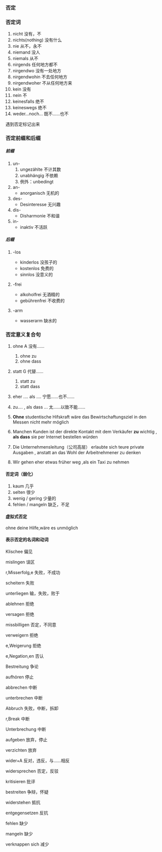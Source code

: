 ### 否定

### 否定词

1. nicht     没有，不
2. nichts(nothing)     没有什么
3. nie     从不，永不
4. niemand     没人
5. niemals     从不
6. nirgends     任何地方都不
7. nirgendwo     没有一处地方
8. nirgendwohin     不去任何地方
9. nirgendwoher     不从任何地方来
10. kein     没有
11. nein     不
12. keinesfalls     绝不
13. keineswegs     绝不
14. weder...noch...     既不……也不

遇到否定标记出来



### 否定前缀和后缀

##### 前缀

1. un-
   1. ungezählte     不计其数
   2. unabhängig     不依赖
   3. 例外：unbedingt
2. an-
   * anorganisch     无机的
3. des-
   * Desinteresse     无兴趣
4. dis-
   * Disharmonie     不和谐
5. in-
   * inaktiv     不活跃

##### 后缀

1. -los

   * kinderlos     没孩子的
   * kostenlos     免费的
   * sinnlos     没意义的

2. -frei

   * alkoholfrei     无酒精的
   * gebührenfrei     不收费的

3. -arm

   * wasserarm     缺水的

     

### 否定意义复合句

1. ohne A     没有……
   1. ohne zu
   2. ohne dass
2. statt G     代替……
   1. statt zu
   2. statt dass
3. eher .... als ....      宁愿……也不……
4. zu.... , als dass ...     太……以致不能……



1. **Ohne** studentische Hifskraft wäre das Bewirtschaftungsziel in den Messen nicht mehr möglich
2. Manchen Kunden ist der direkte Kontakt mit dem Verkäufer **zu** wichtig , **als dass** sie per Internet bestellen würden
3. Die Unternehmensleitung（公司高层） erlaubte sich teure private Ausgaben , anstatt an das Wohl der Arbeitnehmener zu denken
4. Wir gehen eher etwas früher weg ,als ein Taxi zu nehmen



#### 否定词（弱化）

1. kaum     几乎
2. selten     很少
3. wenig / gering     少量的
4. fehlen / mangeln      缺乏，不足



#### 虚拟式否定

ohne deine Hilfe,wäre es unmöglich



#### 表示否定的名词和动词

Klischee     偏见

mislingen    误区

r,Misserfolg,e    失败，不成功

scheitern    失败

unterliegen    输，失败，败于

ablehnen    拒绝

versagen    拒绝

missbilligen    否定，不同意

verweigern     拒绝

e,Weigerung    拒绝

e,Negation,en    否认

Bestreitung     争论

aufhören    停止

abbrechen    中断

unterbrechen    中断

Abbruch    失败，中断，拆卸

r,Break    中断

Unterbrechung    中断

aufgeben    放弃，停止

verzichten    放弃

wider+A    反对，违反，与……相反

widersprechen     否定，反驳

kritisieren    批评

bestreiten    争辩，怀疑

widerstehen    抵抗

entgegensetzen    反抗

fehlen    缺少

mangeln    缺少

verknappen sich    减少

​    